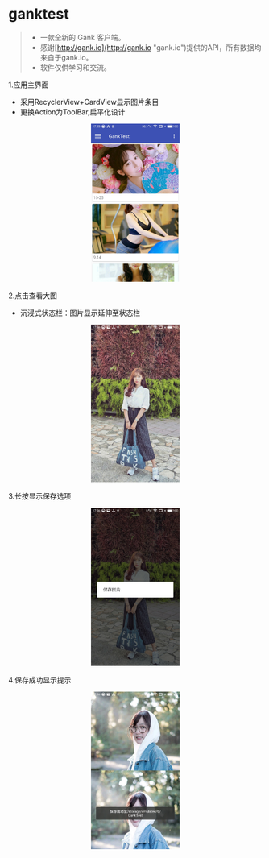 # ganktest

> - 一款全新的 Gank 客户端。
> - 感谢[http://gank.io](http://gank.io "gank.io")提供的API，所有数据均来自于gank.io。
> - 软件仅供学习和交流。
>



1.应用主界面

- 采用RecyclerView+CardView显示图片条目
- 更换Action为ToolBar,扁平化设计

<div align="center">
<img src="https://github.com/leeranzhi/ganktest/blob/master/Screenshot/S80608-175544.jpg" width="35%" height="35%">
</div>





2.点击查看大图

- 沉浸式状态栏：图片显示延伸至状态栏



<div align="center">
<img src="https://github.com/leeranzhi/ganktest/blob/master/Screenshot/S80608-175619.jpg" width="35%" height="35%">
</div>

3.长按显示保存选项

<div align="center">
<img src="https://github.com/leeranzhi/ganktest/blob/master/Screenshot/S80608-175625.jpg" width="35%" height="35%">
</div>


4.保存成功显示提示

<div align="center">
<img src="https://github.com/leeranzhi/ganktest/blob/master/Screenshot/S80608-175637.jpg" width="35%" height="35%">
</div>